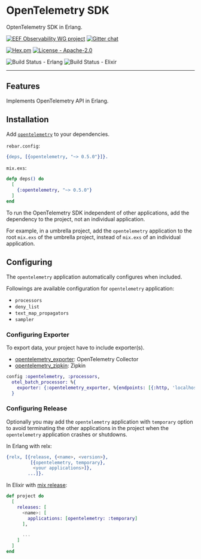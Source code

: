 # OpenTelemetry SDK

OptenTelemetry SDK in Erlang.

[![EEF Observability WG project](https://img.shields.io/badge/EEF-Observability-black)](https://github.com/erlef/eef-observability-wg)
[![Gitter chat](https://badges.gitter.im/open-telemetry/opentelemetry-erlang.svg)](https://gitter.im/open-telemetry/opentelemetry-erlang)

[![Hex.pm](https://img.shields.io/hexpm/v/opentelemetry)](https://hex.pm/packages/opentelemetry)
[![License - Apache-2.0](https://img.shields.io/hexpm/l/opentelemetry)](LICENSE)

![Build Status - Erlang](https://github.com/open-telemetry/opentelemetry-erlang/workflows/Erlang/badge.svg)
![Build Status - Elixir](https://github.com/open-telemetry/opentelemetry-erlang/workflows/Elixir/badge.svg)

---

## Features

Implements OpenTelemetry API in Erlang.

## Installation

Add [`opentelemetry`](https://hex.pm/packages/opentelemetry) to your dependencies.

`rebar.config`:

```erlang
{deps, [{opentelemetry, "~> 0.5.0"}]}.
```

`mix.exs`:

```elixir
defp deps() do
  [
    {:opentelemetry, "~> 0.5.0"}
  ]
end
```

To run the OpenTelemetry SDK independent of other applications, add the
dependency to the project, not an individual application.

For example, in a umbrella project, add the `opentelemetry` application to the root `mix.exs` of the umbrella project, instead of `mix.exs` of an individual application.

## Configuring

The `opentelemetry` application automatically configures when included.

Followings are available configuration for `opentelemetry` application:

- `processors`
- `deny_list`
- `text_map_propagators`
- `sampler`

### Configuring Exporter

To export data, your project have to include exporter(s).

- [opentelemetry_exporter](https://hex.pm/packages/opentelemetry_exporter): OpenTelemetry Collector
- [opentelemetry_zipkin](https://hex.pm/packages/opentelemetry_zipkin): Zipkin

```elixir
config :opentelemetry, :processors,
  otel_batch_processor: %{
    exporter: {:opentelemetry_exporter, %{endpoints: [{:http, 'localhost', 9090, []}]}}
  }
```

### Configuring Release

Optionally you may add the `opentelemetry` application with `temporary` option to avoid terminating the other applications in the project when the `opentelemetry` application crashes or shutdowns.

In Erlang with relx:

```erlang
{relx, [{release, {<name>, <version>},
         [{opentelemetry, temporary},
          <your applications>]},
        ...]}.
```

In Elixir with [mix release](https://hexdocs.pm/mix/Mix.Tasks.Release.html):

```elixir
def project do
  [
    releases: [
      <name>: [
        applications: [opentelemetry: :temporary]
      ],

      ...
    ]
  ]
end
```
